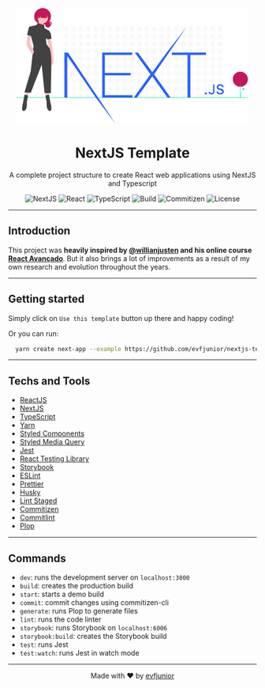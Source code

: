 <div align="center">
  <img src=".github/assets/undraw-nextjs-illustration.svg" alt="Illustration of a girl with NextJS logo on her right side">

  <h1>NextJS Template</h1>
  <p>A complete project structure to create React web applications using NextJS and Typescript</p>
</div>

<div align="center">

![NextJS](https://img.shields.io/github/package-json/dependency-version/evfjunior/nextjs-template/next?color=212121&logo=Next.js&style=for-the-badge)
![React](https://img.shields.io/github/package-json/dependency-version/evfjunior/nextjs-template/react?color=61dbfb&logo=React&style=for-the-badge)
![TypeScript](https://img.shields.io/github/package-json/dependency-version/evfjunior/nextjs-template/dev/typescript/main?color=007acc&logo=Typescript&style=for-the-badge)
![Build](https://img.shields.io/github/workflow/status/evfjunior/nextjs-template/ci?style=for-the-badge&logo=Github)
![Commitizen](https://img.shields.io/badge/commitizen-friendly-brightgreen?style=for-the-badge&logo=)
![License](https://img.shields.io/github/license/evfjunior/nextjs-template?style=for-the-badge)

</div>

<hr>

## Introduction

This project was **heavily inspired by [@willianjusten](https://github.com/willianjusten) and his online course [React Avançado](https://www.udemy.com/course/react-avancado/)**. But it also brings a lot of improvements as a result of my own research and evolution throughout the years.

<hr>

## Getting started

Simply click on `Use this template` button up there and happy coding!

Or you can run:

```bash
  yarn create next-app --example https://github.com/evfjunior/nextjs-template
```

<hr>

## Techs and Tools

- [ReactJS](https://reactjs.org)
- [NextJS](https://nextjs.org/)
- [TypeScript](https://www.typescriptlang.org/)
- [Yarn](https://yarnpkg.com/)
- [Styled Components](https://styled-components.com/)
- [Styled Media Query](https://github.com/morajabi/styled-media-query)
- [Jest](https://jestjs.io/)
- [React Testing Library](https://testing-library.com/docs/react-testing-library/intro)
- [Storybook](https://storybook.js.org/)
- [ESLint](https://eslint.org/)
- [Prettier](https://prettier.io/)
- [Husky](https://github.com/typicode/husky)
- [Lint Staged](github.com/okonet/lint-staged)
- [Commitizen](https://commitizen-tools.github.io/commitizen/)
- [Commitlint](https://commitlint.js.org/)
- [Plop](https://plopjs.com)

<hr>

## Commands

- `dev`: runs the development server on `localhost:3000`
- `build`: creates the production build
- `start`: starts a demo build
- `commit`: commit changes using commitizen-cli
- `generate`: runs Plop to generate files
- `lint`: runs the code linter
- `storybook`: runs Storybook on `localhost:6006`
- `storybook:build`: creates the Storybook build
- `test`: runs Jest
- `test:watch`: runs Jest in watch mode

<hr>

<div align="center">

Made with ❤️ by [evfjunior](https://github.com/evfjunior)

</div>
